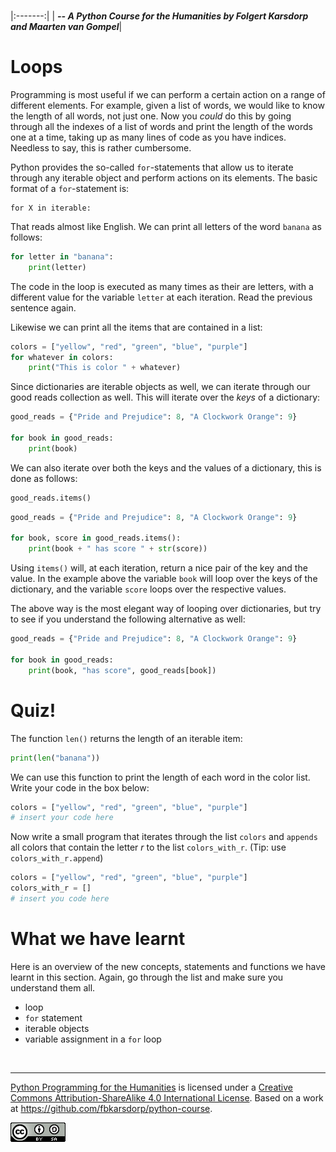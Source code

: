 
<BR>

|:-------:|
| <span style="font-size: 100%"><b>_-- A Python Course for the Humanities by Folgert Karsdorp and Maarten van Gompel_</b></span>|

# Loops

Programming is most useful if we can perform a certain action on a range of different elements. For example, given a list of words, we would like to know the length of all words, not just one. Now you _could_ do this by going through all the indexes of a list of words and print the length of the words one at a time, taking up as many lines of code as you have indices. Needless to say, this is rather cumbersome.

Python provides the so-called `for`-statements that allow us to iterate through any iterable object and perform actions on its elements. The basic format of a `for`-statement is:

```text
for X in iterable:
```

That reads almost like English. We can print all letters of the word `banana` as follows:

```python runnable
for letter in "banana":
    print(letter)
```

The code in the loop is executed as many times as their are letters, with a different value for the variable `letter` at each iteration. Read the previous sentence again.

Likewise we can print all the items that are contained in a list:

```python runnable
colors = ["yellow", "red", "green", "blue", "purple"]
for whatever in colors:
    print("This is color " + whatever)
```

Since dictionaries are iterable objects as well, we can iterate through our good reads collection as well. This will iterate over the _keys_ of a dictionary:

```python runnable
good_reads = {"Pride and Prejudice": 8, "A Clockwork Orange": 9}

for book in good_reads:
    print(book)
```

We can also iterate over both the keys and the values of a dictionary, this is done as follows:

```python
good_reads.items()
```

```python runnable
good_reads = {"Pride and Prejudice": 8, "A Clockwork Orange": 9}

for book, score in good_reads.items():
    print(book + " has score " + str(score))
```

Using `items()` will, at each iteration, return a nice pair of the key and the value. In the example above the variable `book` will loop over the keys of the dictionary, and the variable `score` loops over the respective values.

The above way is the most elegant way of looping over dictionaries, but try to see if you understand the following alternative as well:

```python runnable
good_reads = {"Pride and Prejudice": 8, "A Clockwork Orange": 9}

for book in good_reads:
    print(book, "has score", good_reads[book])
```

# Quiz!

The function `len()` returns the length of an iterable item:

```python runnable
print(len("banana"))
```

We can use this function to print the length of each word in the color list. Write your code in the box below:

```python runnable
colors = ["yellow", "red", "green", "blue", "purple"]
# insert your code here
```

Now write a small program that iterates through the list `colors` and `appends` all colors that contain the letter _r_ to the list `colors_with_r`. (Tip: use `colors_with_r.append`)

```python runnable
colors = ["yellow", "red", "green", "blue", "purple"]
colors_with_r = []
# insert you code here
```

# What we have learnt

Here is an overview of the new concepts, statements and functions we have learnt in this section. Again, go through the list and make sure you understand them all.

* loop
* `for` statement
* iterable objects
* variable assignment in a `for` loop

<BR>

----

[Python Programming for the Humanities](http://fbkarsdorp.github.io/python-course) is licensed under a [Creative Commons Attribution-ShareAlike 4.0 International License](https://creativecommons.org/licenses/by-sa/4.0/). Based on a work at https://github.com/fbkarsdorp/python-course.

![Creative Commons](CreativeCommons.png)
